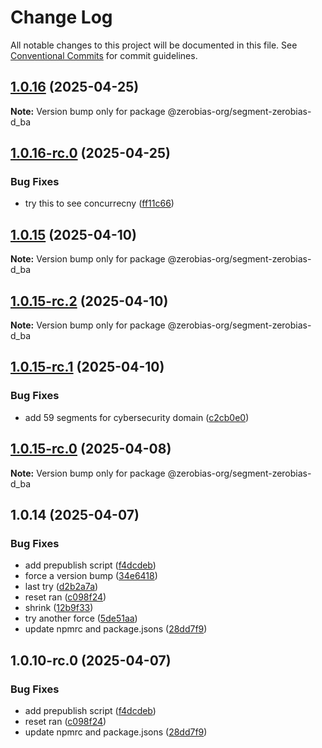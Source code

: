 # Change Log

All notable changes to this project will be documented in this file.
See [Conventional Commits](https://conventionalcommits.org) for commit guidelines.

## [1.0.16](https://github.com/zerobias-org/segment/compare/@zerobias-org/segment-zerobias-d_ba@1.0.16-rc.0...@zerobias-org/segment-zerobias-d_ba@1.0.16) (2025-04-25)

**Note:** Version bump only for package @zerobias-org/segment-zerobias-d_ba





## [1.0.16-rc.0](https://github.com/zerobias-org/segment/compare/@zerobias-org/segment-zerobias-d_ba@1.0.15...@zerobias-org/segment-zerobias-d_ba@1.0.16-rc.0) (2025-04-25)


### Bug Fixes

* try this to see concurrecny ([ff11c66](https://github.com/zerobias-org/segment/commit/ff11c66d67cb9f185098fd640d4139178d29ae22))





## [1.0.15](https://github.com/zerobias-org/segment/compare/@zerobias-org/segment-zerobias-d_ba@1.0.15-rc.2...@zerobias-org/segment-zerobias-d_ba@1.0.15) (2025-04-10)

**Note:** Version bump only for package @zerobias-org/segment-zerobias-d_ba





## [1.0.15-rc.2](https://github.com/zerobias-org/segment/compare/@zerobias-org/segment-zerobias-d_ba@1.0.15-rc.1...@zerobias-org/segment-zerobias-d_ba@1.0.15-rc.2) (2025-04-10)

**Note:** Version bump only for package @zerobias-org/segment-zerobias-d_ba





## [1.0.15-rc.1](https://github.com/zerobias-org/segment/compare/@zerobias-org/segment-zerobias-d_ba@1.0.15-rc.0...@zerobias-org/segment-zerobias-d_ba@1.0.15-rc.1) (2025-04-10)


### Bug Fixes

* add 59 segments for cybersecurity domain ([c2cb0e0](https://github.com/zerobias-org/segment/commit/c2cb0e0c1f1eabb51d7f5a6ae6db98c1516fcdbe))





## [1.0.15-rc.0](https://github.com/zerobias-org/segment/compare/@zerobias-org/segment-zerobias-d_ba@1.0.14...@zerobias-org/segment-zerobias-d_ba@1.0.15-rc.0) (2025-04-08)

**Note:** Version bump only for package @zerobias-org/segment-zerobias-d_ba





## 1.0.14 (2025-04-07)


### Bug Fixes

* add prepublish  script ([f4dcdeb](https://github.com/zerobias-org/segment/commit/f4dcdebd8680d01e015ebc89587a9f70d641afe4))
* force a version bump ([34e6418](https://github.com/zerobias-org/segment/commit/34e6418d078a9f5caf40c511a89dcf0bdb606dc7))
* last try ([d2b2a7a](https://github.com/zerobias-org/segment/commit/d2b2a7afeca45e2d7ca0beaa1e1bed46a09a82c4))
* reset ran ([c098f24](https://github.com/zerobias-org/segment/commit/c098f240eaf5c840d8c595e05e0ad4eee510fe71))
* shrink ([12b9f33](https://github.com/zerobias-org/segment/commit/12b9f3366b3d0b69018a20f5b5f01d86ad87753f))
* try another force ([5de51aa](https://github.com/zerobias-org/segment/commit/5de51aa6220d857f3e235e2a0c7557b40ee8e5e3))
* update npmrc and package.jsons ([28dd7f9](https://github.com/zerobias-org/segment/commit/28dd7f9ea06676c82b88aabf586f5bb6b974bf3b))





## 1.0.10-rc.0 (2025-04-07)


### Bug Fixes

* add prepublish  script ([f4dcdeb](https://github.com/zerobias-org/segment/commit/f4dcdebd8680d01e015ebc89587a9f70d641afe4))
* reset ran ([c098f24](https://github.com/zerobias-org/segment/commit/c098f240eaf5c840d8c595e05e0ad4eee510fe71))
* update npmrc and package.jsons ([28dd7f9](https://github.com/zerobias-org/segment/commit/28dd7f9ea06676c82b88aabf586f5bb6b974bf3b))
